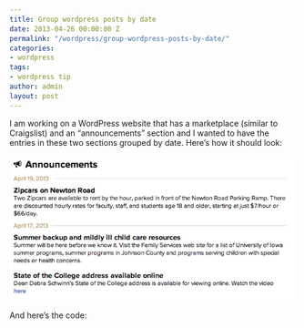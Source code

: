 ```yaml
---
title: Group wordpress posts by date
date: 2013-04-26 00:00:00 Z
permalink: "/wordpress/group-wordpress-posts-by-date/"
categories:
- wordpress
tags:
- wordpress tip
author: admin
layout: post
---
```


I am working on a WordPress website that has a marketplace (similar to Craigslist) and an &#8220;announcements&#8221; section and I wanted to have the entries in these two sections grouped by date. Here&#8217;s how it should look:

![announcements section with posts grouped by date posted][1]

And here&#8217;s the code:

<script src="https://gist.github.com/razvanh/5767001.js"></script>

 [1]: /images/event-list.png